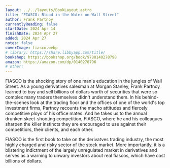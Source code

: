 ```yaml
---
layout: ../../layouts/BookLayout.astro
title: "FIASCO: Blood in the Water on Wall Street"
author: Frank Partnoy
currentlyReading: false
startDate: 2024 Apr 14
finishDate: 2024 Apr 27
added: 2024 Apr 27
notes: false
coverImage: fiasco.webp
# library: https://share.libbyapp.com/title/
bookshop: https://bookshop.org/book/9780140278798
amazon: https://amazon.com/dp/0140278796
# other: 
---
```


FIASCO is the shocking story of one man's education in the jungles of Wall Street. As a young derivatives salesman at Morgan Stanley, Frank Partnoy learned to buy and sell billions of dollars worth of securities that were so complex many traders themselves didn't understand them. In his behind-the-scenes look at the trading floor and the offices of one of the world's top investment firms, Partnoy recounts the macho attitudes and fiercely competitive ploys of his office mates. And he takes us to the annual drunken skeet-shooting competition, FIASCO, where he and his colleagues sharpen the killer instincts they are encouraged to use against their competitiors, their clients, and each other.

FIASCO is the first book to take on the derivatves trading industry, the most highly charged and risky sector of the stock market. More importantly, it is a blistering indictment of the largely unregulated market in derivatives and serves as a warning to unwary investors about real fiascos, which have cost billions of dollars.
